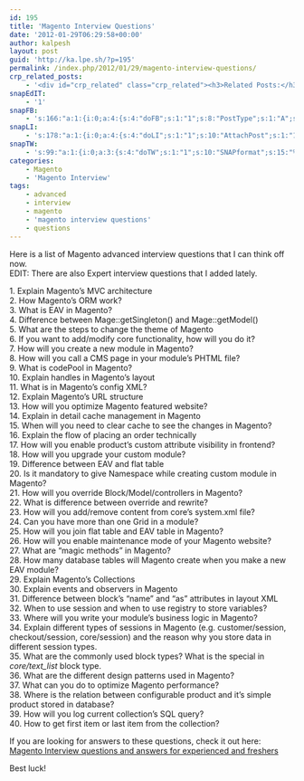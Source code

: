 ```yaml
---
id: 195
title: 'Magento Interview Questions'
date: '2012-01-29T06:29:58+00:00'
author: kalpesh
layout: post
guid: 'http://ka.lpe.sh/?p=195'
permalink: /index.php/2012/01/29/magento-interview-questions/
crp_related_posts:
    - '<div id="crp_related" class="crp_related"><h3>Related Posts:</h3><ul><li><a href="http://ka.lpe.sh/2012/07/19/magento-interview-questions-and-answers/"     class="crp_title">Magento Interview questions and answers</a></li><li><a href="http://ka.lpe.sh/2013/05/10/magento-add-attribute-to-order/"     class="crp_title">Magento add attribute to order</a></li><li><a href="http://ka.lpe.sh/2013/05/10/magento-add-attribute-to-category/"     class="crp_title">Magento add attribute to category</a></li><li><a href="http://ka.lpe.sh/2012/04/15/magento-difference-between-source_model-frontend_model-backend_model/"     class="crp_title">Magento: Difference between source_model, frontend_model, backend_model</a></li><li><a href="http://ka.lpe.sh/2011/06/08/overriderewrite-magento-core-blocks-and-controllers/"     class="crp_title">Override/Rewrite Magento core blocks and controllers</a></li></ul></div>'
snapEdIT:
    - '1'
snapFB:
    - 's:166:"a:1:{i:0;a:4:{s:4:"doFB";s:1:"1";s:8:"PostType";s:1:"A";s:10:"AttachPost";s:1:"1";s:10:"SNAPformat";s:56:"New post (%TITLE%) has been published on %SITENAME% blog";}}";'
snapLI:
    - 's:178:"a:1:{i:0;a:4:{s:4:"doLI";s:1:"1";s:10:"AttachPost";s:1:"1";s:10:"SNAPformat";s:46:"New post has been published on %SITENAME% blog";s:11:"SNAPformatT";s:18:"New Post - %TITLE%";}}";'
snapTW:
    - 's:99:"a:1:{i:0;a:3:{s:4:"doTW";s:1:"1";s:10:"SNAPformat";s:15:"%TITLE% - %URL%";s:8:"attchImg";s:1:"0";}}";'
categories:
    - Magento
    - 'Magento Interview'
tags:
    - advanced
    - interview
    - magento
    - 'magento interview questions'
    - questions
---
```


Here is a list of Magento advanced interview questions that I can think off now.  
EDIT: There are also Expert interview questions that I added lately.

1\. Explain Magento’s MVC architecture  
2\. How Magento’s ORM work?  
3\. What is EAV in Magento?  
4\. Difference between Mage::getSingleton() and Mage::getModel()  
5\. What are the steps to change the theme of Magento  
6\. If you want to add/modify core functionality, how will you do it?  
7\. How will you create a new module in Magento?  
8\. How will you call a CMS page in your module’s PHTML file?  
9\. What is codePool in Magento?  
10\. Explain handles in Magento’s layout   
11\. What is <routers> in Magento’s config XML?  
12\. Explain Magento’s URL structure  
13\. How will you optimize Magento featured website?  
14\. Explain in detail cache management in Magento  
15\. When will you need to clear cache to see the changes in Magento?  
16\. Explain the flow of placing an order technically  
17\. How will you enable product’s custom attribute visibility in frontend?  
18\. How will you upgrade your custom module?  
19\. Difference between EAV and flat table  
20\. Is it mandatory to give Namespace while creating custom module in Magento?  
21\. How will you override Block/Model/controllers in Magento?  
22\. What is difference between override and rewrite?  
23\. How will you add/remove content from core’s system.xml file?  
24\. Can you have more than one Grid in a module?  
25\. How will you join flat table and EAV table in Magento?  
26\. How will you enable maintenance mode of your Magento website?  
27\. What are “magic methods” in Magento?  
28\. How many database tables will Magento create when you make a new EAV module?  
29\. Explain Magento’s Collections  
30\. Explain events and observers in Magento  
31\. Difference between block’s “name” and “as” attributes in layout XML  
32\. When to use session and when to use registry to store variables?  
33\. Where will you write your module’s business logic in Magento?  
34\. Explain different types of sessions in Magento (e.g. customer/session, checkout/session, core/session) and the reason why you store data in different session types.  
35\. What are the commonly used block types? What is the special in *core/text_list* block type.  
36\. What are the different design patterns used in Magento?  
37\. What can you do to optimize Magento performance?  
38\. Where is the relation between configurable product and it’s simple product stored in database?  
39\. How will you log current collection’s SQL query?  
40\. How to get first item or last item from the collection?</routers>

If you are looking for answers to these questions, check it out here:  
[Magento Interview questions and answers for experienced and freshers](http://ka.lpe.sh/2012/07/19/magento-interview-questions-and-answers/ "Magento Interview questions and answers for experienced and freshers")

Best luck!